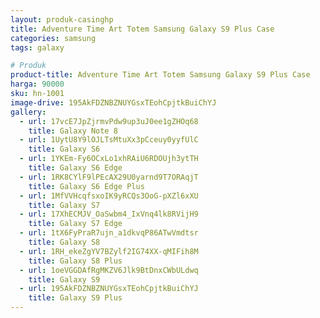 ```yaml
---
layout: produk-casinghp
title: Adventure Time Art Totem Samsung Galaxy S9 Plus Case
categories: samsung
tags: galaxy

# Produk
product-title: Adventure Time Art Totem Samsung Galaxy S9 Plus Case
harga: 90000
sku: hn-1001
image-drive: 195AkFDZNBZNUYGsxTEohCpjtkBuiChYJ
gallery:
  - url: 17vcE7JpZjrmvPdw9up3uJ0ee1gZHOq68
    title: Galaxy Note 8
  - url: 1UytU8Y9lOJLTsMtuXx3pCceuy0yyfUlC
    title: Galaxy S6
  - url: 1YKEm-Fy6OCxLo1xhRAiU6RDOUjh3ytTH
    title: Galaxy S6 Edge
  - url: 1RK8CYlF9lPEcAX29U0yarnd9T7ORAqjT
    title: Galaxy S6 Edge Plus
  - url: 1MfVVHcqfsxoIK9yRCQs3OoG-pXZl6xXU
    title: Galaxy S7
  - url: 17XhECMJV_OaSwbm4_IxVnq4lk8RVijH9
    title: Galaxy S7 Edge
  - url: 1tX6FyPraR7ujn_a1dkvqP86ATwVmdtsr
    title: Galaxy S8
  - url: 1RH_ekeZgYV7BZylf2IG74XX-qMIFih8M
    title: Galaxy S8 Plus
  - url: 1oeVGGDAfRgMKZV6Jlk9BtDnxCWbULdwq
    title: Galaxy S9
  - url: 195AkFDZNBZNUYGsxTEohCpjtkBuiChYJ
    title: Galaxy S9 Plus
---
```

